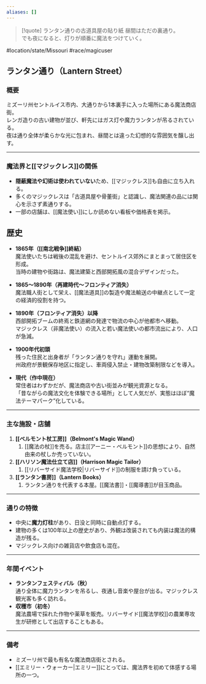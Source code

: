 ```yaml
---
aliases: []
---
```

> [!quote] ランタン通りの古道具屋の貼り紙
> 昼間はただの裏通り。  
> でも夜になると、灯りが順番に魔法をつけていく。


#location/state/Missouri #race/magicuser 
## ランタン通り（Lantern Street）

### 概要
ミズーリ州セントルイス市内、大通りから1本裏手に入った場所にある魔法商店街。  
レンガ造りの古い建物が並び、軒先にはガス灯や魔力ランタンが吊るされている。  
夜は通り全体が柔らかな光に包まれ、昼間とは違った幻想的な雰囲気を醸し出す。

---

### 魔法界と[[マジックレス]]の関係
- **隠蔽魔法や幻術は使われていない**ため、[[マジックレス]]も自由に立ち入れる。
- 多くのマジックレスは「古道具屋や骨董街」と認識し、魔法関連の品には関心を示さず素通りする。
- 一部の店舗は、[[魔法使い]]にしか読めない看板や価格表を掲示。

## 歴史

- **1865年（[[南北戦争]]終結）**  
  魔法使いたちは戦後の混乱を避け、セントルイス郊外にまとまって居住区を形成。  
  当時の建物や街路は、魔法建築と西部開拓風の混合デザインだった。

- **1865〜1890年（再建時代〜フロンティア消失）**  
  魔法職人街として栄え、[[魔法道具]]の製造や魔法輸送の中継点として一定の経済的役割を持つ。

- **1890年（フロンティア消失）以降**  
  西部開拓ブームの終焉と鉄道網の発達で物流の中心が他都市へ移動。  
  マジックレス（非魔法使い）の流入と若い魔法使いの都市流出により、人口が急減。

- **1900年代初頭**  
  残った住民と出身者が「ランタン通りを守れ」運動を展開。  
  州政府が景観保存地区に指定し、車両侵入禁止・建物改築制限などを導入。

- **現代（作中現在）**  
  常住者はわずかだが、魔法商店や古い街並みが観光資源となる。  
  「昔ながらの魔法文化を体験できる場所」として人気だが、実態はほぼ“魔法テーマパーク”化している。

---

### 主な施設・店舗
1. **[[ベルモント杖工房]]（Belmont's Magic Wand）**
	1. [[魔法の杖]]を売る。店主[[アーニー・ベルモント]]の思想により、自然由来の杖しか売っていない。
3. **[[ハリソン魔法仕立て店]]（Harrison Magic Tailor）**
	1. [[リバーサイド魔法学校|リバーサイド]]の制服を請け負っている。
4. **[[ランタン書房]]（Lantern Books）**
	1. ランタン通りを代表する本屋。[[魔法書]]・[[魔導書]]が目玉商品。

---

### 通りの特徴
- 中央に**魔力灯柱**があり、日没と同時に自動点灯する。
- 建物の多くは100年以上の歴史があり、外観は改装されても内装は魔法的構造が残る。
- マジックレス向けの雑貨店や飲食店も混在。

---

### 年間イベント
- **ランタンフェスティバル（秋）**  
  通り全体に魔力ランタンを吊るし、夜通し音楽や屋台が出る。マジックレス観光客も多く訪れる。
- **収穫市（初冬）**  
  魔法農場で採れた作物や薬草を販売。リバーサイド[[魔法学校]]の農業専攻生が研修として出店することもある。

---

### 備考
- ミズーリ州で最も有名な魔法商店街とされる。
- [[エミリー・ウォーカー|エミリー]]にとっては、魔法界を初めて体感する場所の一つ。
